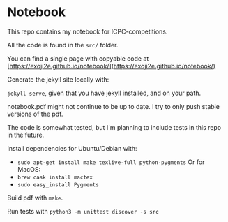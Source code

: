 # Notebook

This repo contains my notebook for ICPC-competitions.

All the code is found in the `src/` folder.

You can find a single page with copyable code at [https://exoji2e.github.io/notebook/](https://exoji2e.github.io/notebook/)

Generate the jekyll site locally with:

`jekyll serve`, given that you have jekyll installed, and on your path.

notebook.pdf might not continue to be up to date. I try to only push stable versions of the pdf.

The code is somewhat tested, but I'm planning to include tests in this repo in the future.

Install dependencies for Ubuntu/Debian with:

- `sudo apt-get install make texlive-full python-pygments`
  Or for MacOS:
- `brew cask install mactex`
- `sudo easy_install Pygments`

Build pdf with `make`.

Run tests with `python3 -m unittest discover -s src`
